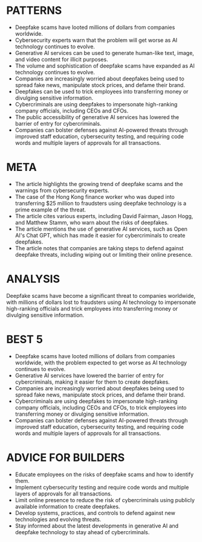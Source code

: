 # PATTERNS

* Deepfake scams have looted millions of dollars from companies worldwide.
* Cybersecurity experts warn that the problem will get worse as AI technology continues to evolve.
* Generative AI services can be used to generate human-like text, image, and video content for illicit purposes.
* The volume and sophistication of deepfake scams have expanded as AI technology continues to evolve.
* Companies are increasingly worried about deepfakes being used to spread fake news, manipulate stock prices, and defame their brand.
* Deepfakes can be used to trick employees into transferring money or divulging sensitive information.
* Cybercriminals are using deepfakes to impersonate high-ranking company officials, including CEOs and CFOs.
* The public accessibility of generative AI services has lowered the barrier of entry for cybercriminals.
* Companies can bolster defenses against AI-powered threats through improved staff education, cybersecurity testing, and requiring code words and multiple layers of approvals for all transactions.

# META

* The article highlights the growing trend of deepfake scams and the warnings from cybersecurity experts.
* The case of the Hong Kong finance worker who was duped into transferring $25 million to fraudsters using deepfake technology is a prime example of the threat.
* The article cites various experts, including David Fairman, Jason Hogg, and Matthew Stamm, who warn about the risks of deepfakes.
* The article mentions the use of generative AI services, such as Open AI's Chat GPT, which has made it easier for cybercriminals to create deepfakes.
* The article notes that companies are taking steps to defend against deepfake threats, including wiping out or limiting their online presence.

# ANALYSIS

Deepfake scams have become a significant threat to companies worldwide, with millions of dollars lost to fraudsters using AI technology to impersonate high-ranking officials and trick employees into transferring money or divulging sensitive information.

# BEST 5

* Deepfake scams have looted millions of dollars from companies worldwide, with the problem expected to get worse as AI technology continues to evolve.
* Generative AI services have lowered the barrier of entry for cybercriminals, making it easier for them to create deepfakes.
* Companies are increasingly worried about deepfakes being used to spread fake news, manipulate stock prices, and defame their brand.
* Cybercriminals are using deepfakes to impersonate high-ranking company officials, including CEOs and CFOs, to trick employees into transferring money or divulging sensitive information.
* Companies can bolster defenses against AI-powered threats through improved staff education, cybersecurity testing, and requiring code words and multiple layers of approvals for all transactions.

# ADVICE FOR BUILDERS

* Educate employees on the risks of deepfake scams and how to identify them.
* Implement cybersecurity testing and require code words and multiple layers of approvals for all transactions.
* Limit online presence to reduce the risk of cybercriminals using publicly available information to create deepfakes.
* Develop systems, practices, and controls to defend against new technologies and evolving threats.
* Stay informed about the latest developments in generative AI and deepfake technology to stay ahead of cybercriminals.
